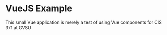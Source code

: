 # VueJS Example
This small Vue application is merely a test of using Vue components for CIS 371 at GVSU
